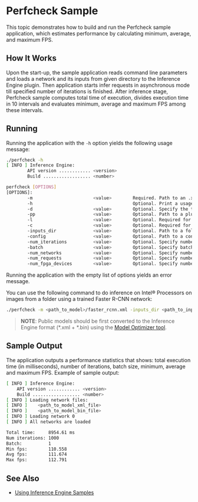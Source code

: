 # Perfcheck Sample

This topic demonstrates how to build and run the Perfcheck sample application, which estimates performance by calculating minimum, average, and maximum FPS.

## How It Works

Upon the start-up, the sample application reads command line parameters and loads a network and its inputs from given directory to the Inference Engine plugin.
Then application starts infer requests in asynchronous mode till specified number of iterations is finished.
After inference stage, Perfcheck sample computes total time of execution, divides execution time in 10 intervals and evaluates minimum, average and maximum FPS among these intervals.

## Running

Running the application with the <code>-h</code> option yields the following usage message:

```sh
./perfcheck -h
[ INFO ] Inference Engine:
        API version ............ <version>
        Build .................. <number>

perfcheck [OPTIONS]
[OPTIONS]:
        -m                       <value>        Required. Path to an .xml file with a trained model.
        -h                                      Optional. Print a usage message.
        -d                       <value>        Optional. Specify the target device to infer on. Sample will look for a suitable plugin for device specified. Default value: CPU.
        -pp                      <value>        Optional. Path to a plugin folder.
        -l                       <value>        Optional. Required for CPU custom layers. Absolute path to a shared library with the kernels implementation.
        -c                       <value>        Optional. Required for GPU custom kernels. Absolute path to an .xml file with the kernels description.
        -inputs_dir              <value>        Optional. Path to a folder with images and binaries for inputs. Default value: ".".
        -config                  <value>        Optional. Path to a configuration file.
        -num_iterations          <value>        Optional. Specify number of iterations. Default value: 1000. Must be greater than or equal to 1000.
        -batch                   <value>        Optional. Specify batch. Default value: 1.
        -num_networks            <value>        Optional. Specify number of networks. Default value: 1. Must be less than or equal to 16.
        -num_requests            <value>        Optional. Specify number of infer requests. Default value depends on specified device.
        -num_fpga_devices        <value>        Optional. Specify number of FPGA devices. Default value: 1.
```

Running the application with the empty list of options yields an error message.

You can use the following command to do inference on Intel® Processors on images from a folder using a trained Faster R-CNN network:

```sh
./perfcheck -m <path_to_model>/faster_rcnn.xml -inputs_dir <path_to_inputs> -d CPU
```

> **NOTE**: Public models should be first converted to the Inference Engine format (\*.xml + \*.bin) using the [Model Optimizer tool](https://software.intel.com/en-us/articles/OpenVINO-ModelOptimizer).

## Sample Output

The application outputs a performance statistics that shows: total execution time (in milliseconds), number of iterations, batch size, minimum, average and maximum FPS.
Example of sample output:

```sh
[ INFO ] Inference Engine:
	API version ............ <version>
	Build .................. <number>
[ INFO ] Loading network files:
[ INFO ] 	<path_to_model_xml_file>
[ INFO ] 	<path_to_model_bin_file>
[ INFO ] Loading network 0
[ INFO ] All networks are loaded

Total time:     8954.61 ms
Num iterations: 1000
Batch:          1
Min fps:        110.558
Avg fps:        111.674
Max fps:        112.791
```

## See Also

* [Using Inference Engine Samples](./docs/IE_DG/Samples_Overview.md)
